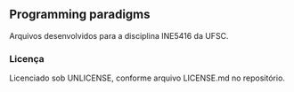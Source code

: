 ## Programming paradigms ##

Arquivos desenvolvidos para a disciplina INE5416 da UFSC.

### Licença ###

Licenciado sob UNLICENSE, conforme arquivo LICENSE.md no repositório.

